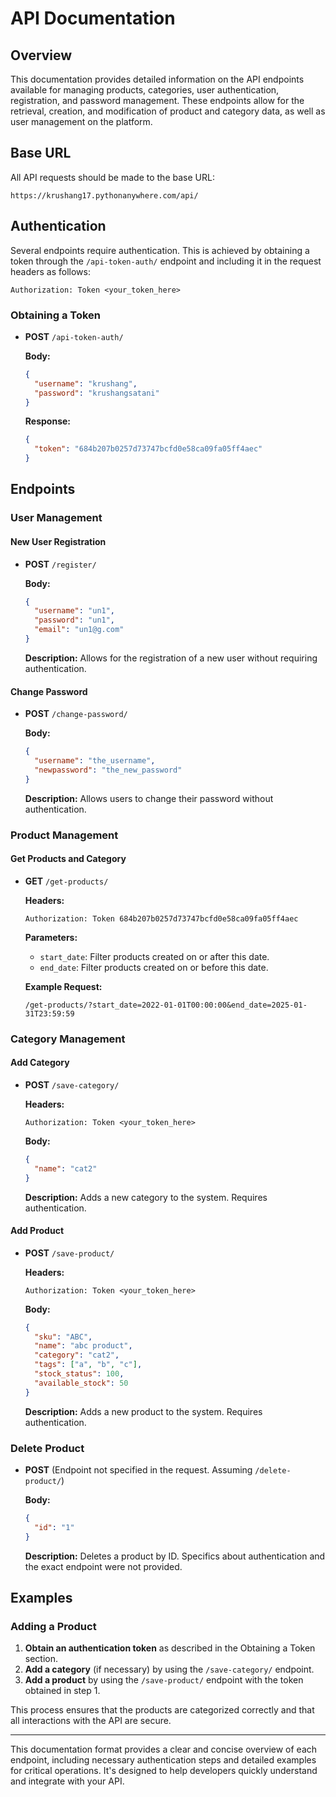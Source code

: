
# API Documentation

## Overview

This documentation provides detailed information on the API endpoints available for managing products, categories, user authentication, registration, and password management. These endpoints allow for the retrieval, creation, and modification of product and category data, as well as user management on the platform.

## Base URL

All API requests should be made to the base URL:
```
https://krushang17.pythonanywhere.com/api/
```

## Authentication

Several endpoints require authentication. This is achieved by obtaining a token through the `/api-token-auth/` endpoint and including it in the request headers as follows:
```
Authorization: Token <your_token_here>
```

### Obtaining a Token

- **POST** `/api-token-auth/`

  **Body:**
  ```json
  {
    "username": "krushang",
    "password": "krushangsatani"
  }
  ```

  **Response:**
  ```json
  {
    "token": "684b207b0257d73747bcfd0e58ca09fa05ff4aec"
  }
  ```

## Endpoints

### User Management

#### New User Registration

- **POST** `/register/`

  **Body:**
  ```json
  {
    "username": "un1",
    "password": "un1",
    "email": "un1@g.com"
  }
  ```

  **Description:** Allows for the registration of a new user without requiring authentication.

#### Change Password

- **POST** `/change-password/`

  **Body:**
  ```json
  {
    "username": "the_username",
    "newpassword": "the_new_password"
  }
  ```

  **Description:** Allows users to change their password without authentication.

### Product Management

#### Get Products and Category

- **GET** `/get-products/`

  **Headers:**
  ```
  Authorization: Token 684b207b0257d73747bcfd0e58ca09fa05ff4aec
  ```

  **Parameters:**
  - `start_date`: Filter products created on or after this date.
  - `end_date`: Filter products created on or before this date.

  **Example Request:**
  ```
  /get-products/?start_date=2022-01-01T00:00:00&end_date=2025-01-31T23:59:59
  ```

### Category Management

#### Add Category

- **POST** `/save-category/`

  **Headers:**
  ```
  Authorization: Token <your_token_here>
  ```

  **Body:**
  ```json
  {
    "name": "cat2"
  }
  ```

  **Description:** Adds a new category to the system. Requires authentication.


#### Add Product

- **POST** `/save-product/`

  **Headers:**
  ```
  Authorization: Token <your_token_here>
  ```

  **Body:**
  ```json
  {
    "sku": "ABC",
    "name": "abc product",
    "category": "cat2",
    "tags": ["a", "b", "c"],
    "stock_status": 100,
    "available_stock": 50
  }
  ```

  **Description:** Adds a new product to the system. Requires authentication.

### Delete Product

- **POST** (Endpoint not specified in the request. Assuming `/delete-product/`)

  **Body:**
  ```json
  {
    "id": "1"
  }
  ```

  **Description:** Deletes a product by ID. Specifics about authentication and the exact endpoint were not provided.

## Examples

### Adding a Product

1. **Obtain an authentication token** as described in the Obtaining a Token section.
2. **Add a category** (if necessary) by using the `/save-category/` endpoint.
3. **Add a product** by using the `/save-product/` endpoint with the token obtained in step 1.

This process ensures that the products are categorized correctly and that all interactions with the API are secure.

---

This documentation format provides a clear and concise overview of each endpoint, including necessary authentication steps and detailed examples for critical operations. It's designed to help developers quickly understand and integrate with your API.
